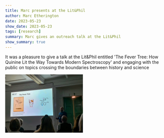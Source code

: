 ```yaml
---
title: Marc presents at the Lit&Phil
author: Marc Etherington
date: 2023-05-23
show_date: 2023-05-23
tags: [research]
summary: Marc gives an outreach talk at the Lit&Phil
show_summary: true
---
```

It was a pleasure to give a talk at the Lit&Phil entitled 'The Fever Tree: How Quinine Lit the Way Towards Modern Spectroscopy' and engaging with the public on topics crossing the boundaries between history and science

<img src="https://github.com/marc-k-etherington/marc-k-etherington.github.io/blob/main/content/post/images/marc-lit-phil.jpeg?raw=true" width="250" height="auto">
